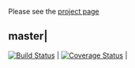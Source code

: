 Please see the [project page](http://micheljung.github.io/downlords-faf-client/)

master|
------------
[![Build Status](https://travis-ci.org/micheljung/downlords-faf-client.svg?branch=master)](https://travis-ci.org/micheljung/downlords-faf-client) |
[![Coverage Status](https://coveralls.io/repos/micheljung/downlords-faf-client/badge.svg)](https://coveralls.io/r/micheljung/downlords-faf-client) |




